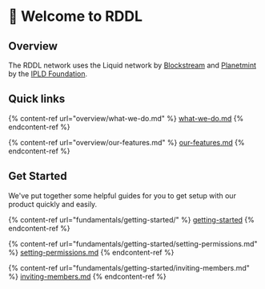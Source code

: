# 👋 Welcome to RDDL

## Overview

The RDDL network uses the Liquid network by [Blockstream](https://blockstream.com/liquid/) and [Planetmint](https://planetmint.io) by the [IPLD Foundation](https://ipld.io).

## Quick links

{% content-ref url="overview/what-we-do.md" %}
[what-we-do.md](overview/what-we-do.md)
{% endcontent-ref %}

{% content-ref url="overview/our-features.md" %}
[our-features.md](overview/our-features.md)
{% endcontent-ref %}

## Get Started

We've put together some helpful guides for you to get setup with our product quickly and easily.

{% content-ref url="fundamentals/getting-started/" %}
[getting-started](fundamentals/getting-started/)
{% endcontent-ref %}

{% content-ref url="fundamentals/getting-started/setting-permissions.md" %}
[setting-permissions.md](fundamentals/getting-started/setting-permissions.md)
{% endcontent-ref %}

{% content-ref url="fundamentals/getting-started/inviting-members.md" %}
[inviting-members.md](fundamentals/getting-started/inviting-members.md)
{% endcontent-ref %}
